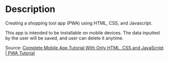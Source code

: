 # Description

Creating a shopping tool app (PWA) using HTML, CSS, and Javascript.

This app is intended to be installable on mobile devices.
The data inputted by the user will be saved, and user can delete it anytime.

Source: [Complete Mobile App Tutorial With Only HTML, CSS and JavaScript | PWA Tutorial](https://www.youtube.com/watch?v=c6aGVrjE974)
